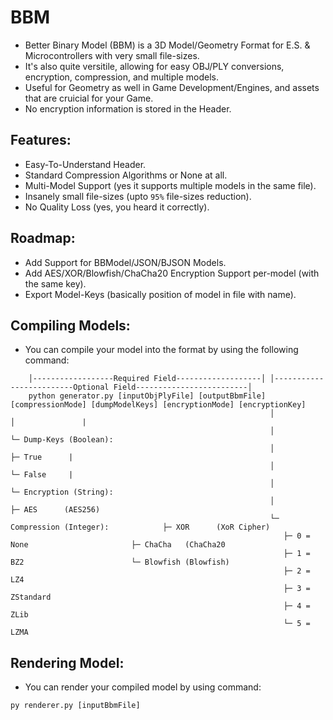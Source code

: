 # BBM
- Better Binary Model (BBM) is a 3D Model/Geometry Format for E.S. & Microcontrollers with very small file-sizes.
- It's also quite versitile, allowing for easy OBJ/PLY conversions, encryption, compression, and multiple models.
- Useful for Geometry as well in Game Development/Engines, and assets that are cruicial for your Game.
- No encryption information is stored in the Header.

## Features:
- Easy-To-Understand Header.
- Standard Compression Algorithms or None at all.
- Multi-Model Support (yes it supports multiple models in the same file).
- Insanely small file-sizes (upto `95%` file-sizes reduction).
- No Quality Loss (yes, you heard it correctly).

## Roadmap:
- Add Support for BBModel/JSON/BJSON Models.
- Add AES/XOR/Blowfish/ChaCha20 Encryption Support per-model (with the same key).
- Export Model-Keys (basically position of model in file with name).

## Compiling Models:
- You can compile your model into the format by using the following command:
```
    │------------------Required Field-------------------│ │-------------------------Optional Field-------------------------│
    python generator.py [inputObjPlyFile] [outputBbmFile] [compressionMode] [dumpModelKeys] [encryptionMode] [encryptionKey]
                                                          │                 │               |
                                                          │                 └─ Dump-Keys (Boolean):
                                                          │                    ├─ True      |
                                                          │                    └─ False     |
                                                          │                                 └─ Encryption (String):
                                                          │                                    ├─ AES      (AES256)
                                                          └─ Compression (Integer):            ├─ XOR      (XoR Cipher)
                                                             ├─ 0 = None                       ├─ ChaCha   (ChaCha20
                                                             ├─ 1 = BZ2                        └─ Blowfish (Blowfish)
                                                             ├─ 2 = LZ4
                                                             ├─ 3 = ZStandard
                                                             ├─ 4 = ZLib
                                                             └─ 5 = LZMA
```

## Rendering Model:
- You can render your compiled model by using command:
```
py renderer.py [inputBbmFile]
```
